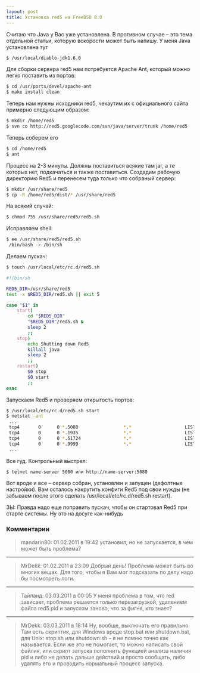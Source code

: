 ```yaml
---
layout: post
title: Установка red5 на FreeBSD 8.0
---
```


Считаю что Java у Вас уже установлена. В противном случае – это тема отдельной статьи, которую вскорости может быть напишу. У меня Java установлена тут

``` bash
$ /usr/local/diablo-jdk1.6.0
```

Для сборки сервера red5 нам потребуется Apache Ant, который можно легко поставить из портов:

``` bash
$ cd /usr/ports/devel/apache-ant
$ make install clean
```

Теперь нам нужны исходники red5, чекаутим их с официального сайта примерно следующим образом:

``` bash
$ mkdir /home/red5
$ svn co http://red5.googlecode.com/svn/java/server/trunk /home/red5
```

Теперь соберем его

``` bash
$ cd /home/red5
$ ant
```

Процесс на 2-3 минуты. Должны поставиться всякие там jar, а те которых нет, подкачаться и также поставиться. Создадим рабочую директорию Red5 и перенесем туда только что собраный сервер:

``` bash
$ mkdir /usr/share/red5
$ cp -R /home/red5/dist/* /usr/share/red5
```

На всякий случай:

``` bash
$ chmod 755 /usr/share/red5/red5.sh
```

Исправляем shell:

``` bash
$ ee /usr/share/red5/red5.sh
 /bin/bash -> /bin/sh
```
Делаем пускач:

``` bash
$ touch /usr/local/etc/rc.d/red5.sh
```

``` bash
#!/bin/sh

RED5_DIR=/usr/share/red5
test -x $RED5_DIR/red5.sh || exit 5

case "$1" in
    start)
        cd "$RED5_DIR"
        "$RED5_DIR"/red5.sh &
        sleep 2
        ;;
    stop)
        echo Shutting down Red5
        killall java
        sleep 2
        ;;
    restart)
        $0 stop
        $0 start
        ;;
esac
```

Запускаем Red5 и проверяем открытость портов:

``` bash
$ /usr/local/etc/rc.d/red5.sh start
$ netstat -ant
 ...
 tcp4       0      0 *.5080                 *.*                    LISTEN
 tcp4       0      0 *.1935                 *.*                    LISTEN
 tcp4       0      0 *.51724                *.*                    LISTEN
 tcp4       0      0 *.9999                 *.*                    LISTEN
 ...
```

Все гуд. Контрольный выстрел:

``` bash
$ telnet name-server 5080 или http://name-server:5080
```

Вот вроде и все – сервер собран, установлен и запущен (дефолтные настройки). Вам осталось накрутить конфиги Red5 под свои нужды (не забываем после этого сделать /usr/local/etc/rc.d/red5.sh restart).

ЗЫ: Правда надо еще поправить пускач, чтобы он стартовал Red5 при старте системы. Ну это на досуге как-нибудь

### Комментарии

 > mandarin80:
 > 01.02.2011 в 19:42
 > установил, но не запускается, в чем может быть проблема?

----

 > MrDekk:
 > 01.02.2011 в 23:09
 > Добрый день!
 > Проблема может быть во многих вещах. Для того, чтобы я Вам мог подсказать по делу надо бы посмотреть логи.

----

 > Тайланд:
 > 03.03.2011 в 00:05
 > У меня проблема в том, что red зависает, проблема решается только перезагрузкой, удалением файла red5.pid и запуском заново, что за фигня, кто знает?

----

 > MrDekk:
 > 03.03.2011 в 18:14
 > Ну, вообще, выключать его правильно. Там есть скриптик, для Windows вроде stop.bat или shutdown.bat, для Unix: stop.sh или shutdown.sh – я не помню точно как называется. Если же это не помогает, то можно написать свой файлик, или скрипт запуска пополнить функцией анализа наличия pid и либо не делать дальше действий и просто сообщать, либо удалять его и проводить нормальный процесс запуска.
